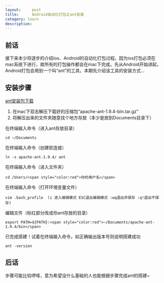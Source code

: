```yaml
---
layout:     post
title:      Android自动化打包之ant安装
category: learn
description:
---
```


## 前话
接下来本少将逐步的介绍ios、Android的自动化打包过程。因为ios打包必须在mac系统下进行，故所有的打包操作都会在mac下完成。先从Android开始讲起，Android打包会用到一个叫“ant”的工具，本期先介绍该工具的安装方式...

## 安装步骤
[ant安装包下载][]<br>
1. 在mac下双击解压下载好的压缩包“apache-ant-1.9.4-bin.tar.gz”<br>
2. 将解压出来的文件夹随意找个地方存放（本少是放到Documents目录下）<br>

在终端输入命令（进入ant存放目录）<br>

	cd ~/Documents
在终端输入命令（创建软连接）<br>

	ln -s apache-ant-1.9.4/ ant
在终端输入命令（进入文件夹）<br>

	cd /Users/<span style="color:red">你的用户名</span>
在终端输入命令（打开环境变量文件）<br>

	vim .bash_profile  (i 进入编辑模式 ESC退出编辑模式 :wq退出并保存 :q!退出不保存)
编辑文件（标红部分改成你ant存放的目录）<br>

	export PATH=${PATH}:<span style="color:red">~/Documents/apache-ant-1.9.4/bin</span>
已完成搭建！试着在终端输入命令，如正确输出版本号则说明搭建成功<br>

	ant -version
	
## 后话
步骤可能比较啰嗦，意为希望没什么基础的人也能根据步骤完成ant的搭建~





[ant安装包下载]:    http://ant.apache.org/bindownload.cgi  "ant安装包下载"
